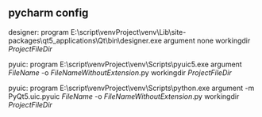 ## pycharm config

designer:
	program
		E:\script\venvProject\venv\Lib\site-packages\qt5_applications\Qt\bin\designer.exe
	argument
		none
	workingdir
		$ProjectFileDir$

pyuic:
	program
		E:\script\venvProject\venv\Scripts\pyuic5.exe
	argument
		$FileName$ -o $FileNameWithoutExtension$.py
	workingdir
		$ProjectFileDir$
		
pyuic:
	program
		E:\script\venvProject\venv\Scripts\python.exe
	argument
		-m PyQt5.uic.pyuic $FileName$ -o $FileNameWithoutExtension$.py
	workingdir
		$ProjectFileDir$

